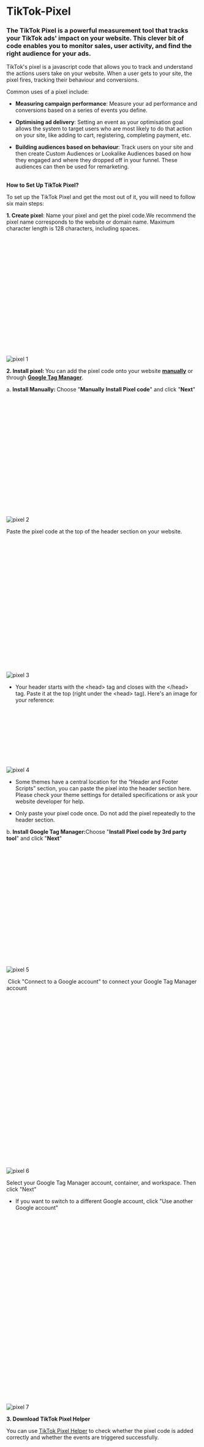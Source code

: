 # TikTok-Pixel

<div class="RichTextBase-module--container--3r_Ge Stack-module--stackContainer--1TTtn RichTextBase-module--stack--3cBmH RichTextBase-module--centered--2_QdG"><h3>The TikTok Pixel is a powerful measurement tool that tracks your TikTok ads' impact on your website. This clever bit of code enables you to monitor sales, user activity, and find the right audience for your ads.</h3><p>TikTok's pixel is a javascript code that allows you to track and understand the actions users take on your website. When a user gets to your site, the pixel fires, tracking their behaviour and conversions.&nbsp;</p><p>Common uses of a pixel include:</p><ul><li><p><b>Measuring campaign performance</b>: Measure your ad performance and conversions based on a series of events you define.</p></li><li><p><b>Optimising ad delivery</b>: Setting an event as your optimisation goal allows the system to target users who are most likely to do that action on your site, like adding to cart, registering, completing payment, etc.</p></li><li><p><b>Building audiences based on behaviour</b>: Track users on your site and then create Custom Audiences or Lookalike Audiences based on how they engaged and where they dropped off in your funnel. These audiences can then be used for remarketing.</p></li></ul><p><br><b>How to Set Up TikTok Pixel?</b></p><p>To set up the TikTok Pixel and get the most out of it, you will need to follow six main steps:</p><p><b>1. Create pixel</b>: Name your pixel and get the pixel code.We recommend the pixel name corresponds to the website or domain name. Maximum character length is 128 characters, including spaces.</p><div data-gatsby-image-wrapper="" class="gatsby-image-wrapper gatsby-image-wrapper-constrained RichTextBase-module--imageWrapper--3SXxA"><div style="max-width:1196px;display:block"><img alt="" role="presentation" aria-hidden="true" src="data:image/svg+xml;charset=utf-8,%3Csvg height='732' width='1196' xmlns='http://www.w3.org/2000/svg' version='1.1'%3E%3C/svg%3E" style="max-width:100%;display:block;position:static"></div><div aria-hidden="true" data-placeholder-image="" style="opacity: 0; transition: opacity 500ms linear 0s; background-color: rgb(248, 248, 248); position: absolute; inset: 0px; object-fit: contain;"></div><picture><source type="image/webp" sizes="(min-width: 1196px) 1196px, 100vw" srcset="//images.ctfassets.net/hmlfzp7zz7qk/1zofjtjVVLlZYe96TS7vGn/62708854a8dd2db1196d24a3b847cad1/pixel_1.png?w=299&amp;h=183&amp;q=95&amp;fm=webp 299w,//images.ctfassets.net/hmlfzp7zz7qk/1zofjtjVVLlZYe96TS7vGn/62708854a8dd2db1196d24a3b847cad1/pixel_1.png?w=598&amp;h=366&amp;q=95&amp;fm=webp 598w,//images.ctfassets.net/hmlfzp7zz7qk/1zofjtjVVLlZYe96TS7vGn/62708854a8dd2db1196d24a3b847cad1/pixel_1.png?w=1196&amp;h=732&amp;q=95&amp;fm=webp 1196w"><img data-gatsby-image-ssr="" data-main-image="" style="object-fit: contain; opacity: 1;" sizes="(min-width: 1196px) 1196px, 100vw" decoding="async" loading="lazy" alt="pixel 1" src="//images.ctfassets.net/hmlfzp7zz7qk/1zofjtjVVLlZYe96TS7vGn/62708854a8dd2db1196d24a3b847cad1/pixel_1.png?w=1196&amp;h=732&amp;q=95&amp;fm=png" srcset="//images.ctfassets.net/hmlfzp7zz7qk/1zofjtjVVLlZYe96TS7vGn/62708854a8dd2db1196d24a3b847cad1/pixel_1.png?w=299&amp;h=183&amp;q=95&amp;fm=png 299w,//images.ctfassets.net/hmlfzp7zz7qk/1zofjtjVVLlZYe96TS7vGn/62708854a8dd2db1196d24a3b847cad1/pixel_1.png?w=598&amp;h=366&amp;q=95&amp;fm=png 598w,//images.ctfassets.net/hmlfzp7zz7qk/1zofjtjVVLlZYe96TS7vGn/62708854a8dd2db1196d24a3b847cad1/pixel_1.png?w=1196&amp;h=732&amp;q=95&amp;fm=png 1196w"></picture><noscript><picture><source type="image/webp" srcSet="//images.ctfassets.net/hmlfzp7zz7qk/1zofjtjVVLlZYe96TS7vGn/62708854a8dd2db1196d24a3b847cad1/pixel_1.png?w=299&amp;h=183&amp;q=95&amp;fm=webp 299w,//images.ctfassets.net/hmlfzp7zz7qk/1zofjtjVVLlZYe96TS7vGn/62708854a8dd2db1196d24a3b847cad1/pixel_1.png?w=598&amp;h=366&amp;q=95&amp;fm=webp 598w,//images.ctfassets.net/hmlfzp7zz7qk/1zofjtjVVLlZYe96TS7vGn/62708854a8dd2db1196d24a3b847cad1/pixel_1.png?w=1196&amp;h=732&amp;q=95&amp;fm=webp 1196w" sizes="(min-width: 1196px) 1196px, 100vw"/><img data-gatsby-image-ssr="" data-main-image="" style="object-fit:contain;opacity:0" sizes="(min-width: 1196px) 1196px, 100vw" decoding="async" loading="lazy" src="//images.ctfassets.net/hmlfzp7zz7qk/1zofjtjVVLlZYe96TS7vGn/62708854a8dd2db1196d24a3b847cad1/pixel_1.png?w=1196&amp;h=732&amp;q=95&amp;fm=png" srcSet="//images.ctfassets.net/hmlfzp7zz7qk/1zofjtjVVLlZYe96TS7vGn/62708854a8dd2db1196d24a3b847cad1/pixel_1.png?w=299&amp;h=183&amp;q=95&amp;fm=png 299w,//images.ctfassets.net/hmlfzp7zz7qk/1zofjtjVVLlZYe96TS7vGn/62708854a8dd2db1196d24a3b847cad1/pixel_1.png?w=598&amp;h=366&amp;q=95&amp;fm=png 598w,//images.ctfassets.net/hmlfzp7zz7qk/1zofjtjVVLlZYe96TS7vGn/62708854a8dd2db1196d24a3b847cad1/pixel_1.png?w=1196&amp;h=732&amp;q=95&amp;fm=png 1196w" alt="pixel 1"/></picture></noscript><script type="module">const t="undefined"!=typeof HTMLImageElement&&"loading"in HTMLImageElement.prototype;if(t){const t=document.querySelectorAll("img[data-main-image]");for(let e of t){e.dataset.src&&(e.setAttribute("src",e.dataset.src),e.removeAttribute("data-src")),e.dataset.srcset&&(e.setAttribute("srcset",e.dataset.srcset),e.removeAttribute("data-srcset"));const t=e.parentNode.querySelectorAll("source[data-srcset]");for(let e of t)e.setAttribute("srcset",e.dataset.srcset),e.removeAttribute("data-srcset");e.complete&&(e.style.opacity=1)}}</script></div><p><b>2. Install pixel: </b>You can add the pixel code onto your website <u><b>manually</b></u> or through <u><b>Google Tag Manager</b></u>. </p><p>a. <b>Install Manually: </b>Choose "<b>Manually</b> <b>Install Pixel code</b>" and click "<b>Next</b>"</p><div data-gatsby-image-wrapper="" class="gatsby-image-wrapper gatsby-image-wrapper-constrained RichTextBase-module--imageWrapper--3SXxA"><div style="max-width:1204px;display:block"><img alt="" role="presentation" aria-hidden="true" src="data:image/svg+xml;charset=utf-8,%3Csvg height='736' width='1204' xmlns='http://www.w3.org/2000/svg' version='1.1'%3E%3C/svg%3E" style="max-width:100%;display:block;position:static"></div><div aria-hidden="true" data-placeholder-image="" style="opacity: 0; transition: opacity 500ms linear 0s; background-color: rgb(248, 248, 248); position: absolute; inset: 0px; object-fit: contain;"></div><picture><source type="image/webp" sizes="(min-width: 1204px) 1204px, 100vw" srcset="//images.ctfassets.net/hmlfzp7zz7qk/3G5KfZc38p0eaCuai57CjQ/2838ed9e0ed59de2ac1b5f02597f1549/pixel_2.png?w=301&amp;h=184&amp;q=95&amp;fm=webp 301w,//images.ctfassets.net/hmlfzp7zz7qk/3G5KfZc38p0eaCuai57CjQ/2838ed9e0ed59de2ac1b5f02597f1549/pixel_2.png?w=602&amp;h=368&amp;q=95&amp;fm=webp 602w,//images.ctfassets.net/hmlfzp7zz7qk/3G5KfZc38p0eaCuai57CjQ/2838ed9e0ed59de2ac1b5f02597f1549/pixel_2.png?w=1204&amp;h=736&amp;q=95&amp;fm=webp 1204w"><img data-gatsby-image-ssr="" data-main-image="" style="object-fit: contain; opacity: 1;" sizes="(min-width: 1204px) 1204px, 100vw" decoding="async" loading="lazy" alt="pixel 2" src="//images.ctfassets.net/hmlfzp7zz7qk/3G5KfZc38p0eaCuai57CjQ/2838ed9e0ed59de2ac1b5f02597f1549/pixel_2.png?w=1204&amp;h=736&amp;q=95&amp;fm=png" srcset="//images.ctfassets.net/hmlfzp7zz7qk/3G5KfZc38p0eaCuai57CjQ/2838ed9e0ed59de2ac1b5f02597f1549/pixel_2.png?w=301&amp;h=184&amp;q=95&amp;fm=png 301w,//images.ctfassets.net/hmlfzp7zz7qk/3G5KfZc38p0eaCuai57CjQ/2838ed9e0ed59de2ac1b5f02597f1549/pixel_2.png?w=602&amp;h=368&amp;q=95&amp;fm=png 602w,//images.ctfassets.net/hmlfzp7zz7qk/3G5KfZc38p0eaCuai57CjQ/2838ed9e0ed59de2ac1b5f02597f1549/pixel_2.png?w=1204&amp;h=736&amp;q=95&amp;fm=png 1204w"></picture><noscript><picture><source type="image/webp" srcSet="//images.ctfassets.net/hmlfzp7zz7qk/3G5KfZc38p0eaCuai57CjQ/2838ed9e0ed59de2ac1b5f02597f1549/pixel_2.png?w=301&amp;h=184&amp;q=95&amp;fm=webp 301w,//images.ctfassets.net/hmlfzp7zz7qk/3G5KfZc38p0eaCuai57CjQ/2838ed9e0ed59de2ac1b5f02597f1549/pixel_2.png?w=602&amp;h=368&amp;q=95&amp;fm=webp 602w,//images.ctfassets.net/hmlfzp7zz7qk/3G5KfZc38p0eaCuai57CjQ/2838ed9e0ed59de2ac1b5f02597f1549/pixel_2.png?w=1204&amp;h=736&amp;q=95&amp;fm=webp 1204w" sizes="(min-width: 1204px) 1204px, 100vw"/><img data-gatsby-image-ssr="" data-main-image="" style="object-fit:contain;opacity:0" sizes="(min-width: 1204px) 1204px, 100vw" decoding="async" loading="lazy" src="//images.ctfassets.net/hmlfzp7zz7qk/3G5KfZc38p0eaCuai57CjQ/2838ed9e0ed59de2ac1b5f02597f1549/pixel_2.png?w=1204&amp;h=736&amp;q=95&amp;fm=png" srcSet="//images.ctfassets.net/hmlfzp7zz7qk/3G5KfZc38p0eaCuai57CjQ/2838ed9e0ed59de2ac1b5f02597f1549/pixel_2.png?w=301&amp;h=184&amp;q=95&amp;fm=png 301w,//images.ctfassets.net/hmlfzp7zz7qk/3G5KfZc38p0eaCuai57CjQ/2838ed9e0ed59de2ac1b5f02597f1549/pixel_2.png?w=602&amp;h=368&amp;q=95&amp;fm=png 602w,//images.ctfassets.net/hmlfzp7zz7qk/3G5KfZc38p0eaCuai57CjQ/2838ed9e0ed59de2ac1b5f02597f1549/pixel_2.png?w=1204&amp;h=736&amp;q=95&amp;fm=png 1204w" alt="pixel 2"/></picture></noscript><script type="module">const t="undefined"!=typeof HTMLImageElement&&"loading"in HTMLImageElement.prototype;if(t){const t=document.querySelectorAll("img[data-main-image]");for(let e of t){e.dataset.src&&(e.setAttribute("src",e.dataset.src),e.removeAttribute("data-src")),e.dataset.srcset&&(e.setAttribute("srcset",e.dataset.srcset),e.removeAttribute("data-srcset"));const t=e.parentNode.querySelectorAll("source[data-srcset]");for(let e of t)e.setAttribute("srcset",e.dataset.srcset),e.removeAttribute("data-srcset");e.complete&&(e.style.opacity=1)}}</script></div><p>Paste the pixel code at the top of the header section on your website. </p><div data-gatsby-image-wrapper="" class="gatsby-image-wrapper gatsby-image-wrapper-constrained RichTextBase-module--imageWrapper--3SXxA"><div style="max-width:1204px;display:block"><img alt="" role="presentation" aria-hidden="true" src="data:image/svg+xml;charset=utf-8,%3Csvg height='820' width='1204' xmlns='http://www.w3.org/2000/svg' version='1.1'%3E%3C/svg%3E" style="max-width:100%;display:block;position:static"></div><div aria-hidden="true" data-placeholder-image="" style="opacity: 0; transition: opacity 500ms linear 0s; background-color: rgb(248, 248, 248); position: absolute; inset: 0px; object-fit: contain;"></div><picture><source type="image/webp" sizes="(min-width: 1204px) 1204px, 100vw" srcset="//images.ctfassets.net/hmlfzp7zz7qk/2blcF43aIM2ZnDA1aGTIAz/53080911d08de4323c6b1a84b86cef70/pixel_3.png?w=301&amp;h=205&amp;q=95&amp;fm=webp 301w,//images.ctfassets.net/hmlfzp7zz7qk/2blcF43aIM2ZnDA1aGTIAz/53080911d08de4323c6b1a84b86cef70/pixel_3.png?w=602&amp;h=410&amp;q=95&amp;fm=webp 602w,//images.ctfassets.net/hmlfzp7zz7qk/2blcF43aIM2ZnDA1aGTIAz/53080911d08de4323c6b1a84b86cef70/pixel_3.png?w=1204&amp;h=820&amp;q=95&amp;fm=webp 1204w"><img data-gatsby-image-ssr="" data-main-image="" style="object-fit: contain; opacity: 1;" sizes="(min-width: 1204px) 1204px, 100vw" decoding="async" loading="lazy" alt="pixel 3" src="//images.ctfassets.net/hmlfzp7zz7qk/2blcF43aIM2ZnDA1aGTIAz/53080911d08de4323c6b1a84b86cef70/pixel_3.png?w=1204&amp;h=820&amp;q=95&amp;fm=png" srcset="//images.ctfassets.net/hmlfzp7zz7qk/2blcF43aIM2ZnDA1aGTIAz/53080911d08de4323c6b1a84b86cef70/pixel_3.png?w=301&amp;h=205&amp;q=95&amp;fm=png 301w,//images.ctfassets.net/hmlfzp7zz7qk/2blcF43aIM2ZnDA1aGTIAz/53080911d08de4323c6b1a84b86cef70/pixel_3.png?w=602&amp;h=410&amp;q=95&amp;fm=png 602w,//images.ctfassets.net/hmlfzp7zz7qk/2blcF43aIM2ZnDA1aGTIAz/53080911d08de4323c6b1a84b86cef70/pixel_3.png?w=1204&amp;h=820&amp;q=95&amp;fm=png 1204w"></picture><noscript><picture><source type="image/webp" srcSet="//images.ctfassets.net/hmlfzp7zz7qk/2blcF43aIM2ZnDA1aGTIAz/53080911d08de4323c6b1a84b86cef70/pixel_3.png?w=301&amp;h=205&amp;q=95&amp;fm=webp 301w,//images.ctfassets.net/hmlfzp7zz7qk/2blcF43aIM2ZnDA1aGTIAz/53080911d08de4323c6b1a84b86cef70/pixel_3.png?w=602&amp;h=410&amp;q=95&amp;fm=webp 602w,//images.ctfassets.net/hmlfzp7zz7qk/2blcF43aIM2ZnDA1aGTIAz/53080911d08de4323c6b1a84b86cef70/pixel_3.png?w=1204&amp;h=820&amp;q=95&amp;fm=webp 1204w" sizes="(min-width: 1204px) 1204px, 100vw"/><img data-gatsby-image-ssr="" data-main-image="" style="object-fit:contain;opacity:0" sizes="(min-width: 1204px) 1204px, 100vw" decoding="async" loading="lazy" src="//images.ctfassets.net/hmlfzp7zz7qk/2blcF43aIM2ZnDA1aGTIAz/53080911d08de4323c6b1a84b86cef70/pixel_3.png?w=1204&amp;h=820&amp;q=95&amp;fm=png" srcSet="//images.ctfassets.net/hmlfzp7zz7qk/2blcF43aIM2ZnDA1aGTIAz/53080911d08de4323c6b1a84b86cef70/pixel_3.png?w=301&amp;h=205&amp;q=95&amp;fm=png 301w,//images.ctfassets.net/hmlfzp7zz7qk/2blcF43aIM2ZnDA1aGTIAz/53080911d08de4323c6b1a84b86cef70/pixel_3.png?w=602&amp;h=410&amp;q=95&amp;fm=png 602w,//images.ctfassets.net/hmlfzp7zz7qk/2blcF43aIM2ZnDA1aGTIAz/53080911d08de4323c6b1a84b86cef70/pixel_3.png?w=1204&amp;h=820&amp;q=95&amp;fm=png 1204w" alt="pixel 3"/></picture></noscript><script type="module">const t="undefined"!=typeof HTMLImageElement&&"loading"in HTMLImageElement.prototype;if(t){const t=document.querySelectorAll("img[data-main-image]");for(let e of t){e.dataset.src&&(e.setAttribute("src",e.dataset.src),e.removeAttribute("data-src")),e.dataset.srcset&&(e.setAttribute("srcset",e.dataset.srcset),e.removeAttribute("data-srcset"));const t=e.parentNode.querySelectorAll("source[data-srcset]");for(let e of t)e.setAttribute("srcset",e.dataset.srcset),e.removeAttribute("data-srcset");e.complete&&(e.style.opacity=1)}}</script></div><ul><li><p>Your header starts with the &lt;head&gt; tag and closes with the &lt;/head&gt; tag. Paste it at the top (right under the &lt;head&gt; tag). Here's an image for your reference:</p></li></ul><div data-gatsby-image-wrapper="" class="gatsby-image-wrapper gatsby-image-wrapper-constrained RichTextBase-module--imageWrapper--3SXxA"><div style="max-width:776px;display:block"><img alt="" role="presentation" aria-hidden="true" src="data:image/svg+xml;charset=utf-8,%3Csvg height='232' width='776' xmlns='http://www.w3.org/2000/svg' version='1.1'%3E%3C/svg%3E" style="max-width:100%;display:block;position:static"></div><div aria-hidden="true" data-placeholder-image="" style="opacity: 0; transition: opacity 500ms linear 0s; background-color: rgb(248, 248, 248); position: absolute; inset: 0px; object-fit: contain;"></div><picture><source type="image/webp" sizes="(min-width: 776px) 776px, 100vw" srcset="//images.ctfassets.net/hmlfzp7zz7qk/5JQM4lRhXSoHJe0CvDaZOF/38f5b2d3214ca298956825e380133c1d/pixel_4.png?w=194&amp;h=58&amp;q=95&amp;fm=webp 194w,//images.ctfassets.net/hmlfzp7zz7qk/5JQM4lRhXSoHJe0CvDaZOF/38f5b2d3214ca298956825e380133c1d/pixel_4.png?w=388&amp;h=116&amp;q=95&amp;fm=webp 388w,//images.ctfassets.net/hmlfzp7zz7qk/5JQM4lRhXSoHJe0CvDaZOF/38f5b2d3214ca298956825e380133c1d/pixel_4.png?w=776&amp;h=232&amp;q=95&amp;fm=webp 776w"><img data-gatsby-image-ssr="" data-main-image="" style="object-fit: contain; opacity: 1;" sizes="(min-width: 776px) 776px, 100vw" decoding="async" loading="lazy" alt="pixel 4" src="//images.ctfassets.net/hmlfzp7zz7qk/5JQM4lRhXSoHJe0CvDaZOF/38f5b2d3214ca298956825e380133c1d/pixel_4.png?w=776&amp;h=232&amp;q=95&amp;fm=png" srcset="//images.ctfassets.net/hmlfzp7zz7qk/5JQM4lRhXSoHJe0CvDaZOF/38f5b2d3214ca298956825e380133c1d/pixel_4.png?w=194&amp;h=58&amp;q=95&amp;fm=png 194w,//images.ctfassets.net/hmlfzp7zz7qk/5JQM4lRhXSoHJe0CvDaZOF/38f5b2d3214ca298956825e380133c1d/pixel_4.png?w=388&amp;h=116&amp;q=95&amp;fm=png 388w,//images.ctfassets.net/hmlfzp7zz7qk/5JQM4lRhXSoHJe0CvDaZOF/38f5b2d3214ca298956825e380133c1d/pixel_4.png?w=776&amp;h=232&amp;q=95&amp;fm=png 776w"></picture><noscript><picture><source type="image/webp" srcSet="//images.ctfassets.net/hmlfzp7zz7qk/5JQM4lRhXSoHJe0CvDaZOF/38f5b2d3214ca298956825e380133c1d/pixel_4.png?w=194&amp;h=58&amp;q=95&amp;fm=webp 194w,//images.ctfassets.net/hmlfzp7zz7qk/5JQM4lRhXSoHJe0CvDaZOF/38f5b2d3214ca298956825e380133c1d/pixel_4.png?w=388&amp;h=116&amp;q=95&amp;fm=webp 388w,//images.ctfassets.net/hmlfzp7zz7qk/5JQM4lRhXSoHJe0CvDaZOF/38f5b2d3214ca298956825e380133c1d/pixel_4.png?w=776&amp;h=232&amp;q=95&amp;fm=webp 776w" sizes="(min-width: 776px) 776px, 100vw"/><img data-gatsby-image-ssr="" data-main-image="" style="object-fit:contain;opacity:0" sizes="(min-width: 776px) 776px, 100vw" decoding="async" loading="lazy" src="//images.ctfassets.net/hmlfzp7zz7qk/5JQM4lRhXSoHJe0CvDaZOF/38f5b2d3214ca298956825e380133c1d/pixel_4.png?w=776&amp;h=232&amp;q=95&amp;fm=png" srcSet="//images.ctfassets.net/hmlfzp7zz7qk/5JQM4lRhXSoHJe0CvDaZOF/38f5b2d3214ca298956825e380133c1d/pixel_4.png?w=194&amp;h=58&amp;q=95&amp;fm=png 194w,//images.ctfassets.net/hmlfzp7zz7qk/5JQM4lRhXSoHJe0CvDaZOF/38f5b2d3214ca298956825e380133c1d/pixel_4.png?w=388&amp;h=116&amp;q=95&amp;fm=png 388w,//images.ctfassets.net/hmlfzp7zz7qk/5JQM4lRhXSoHJe0CvDaZOF/38f5b2d3214ca298956825e380133c1d/pixel_4.png?w=776&amp;h=232&amp;q=95&amp;fm=png 776w" alt="pixel 4"/></picture></noscript><script type="module">const t="undefined"!=typeof HTMLImageElement&&"loading"in HTMLImageElement.prototype;if(t){const t=document.querySelectorAll("img[data-main-image]");for(let e of t){e.dataset.src&&(e.setAttribute("src",e.dataset.src),e.removeAttribute("data-src")),e.dataset.srcset&&(e.setAttribute("srcset",e.dataset.srcset),e.removeAttribute("data-srcset"));const t=e.parentNode.querySelectorAll("source[data-srcset]");for(let e of t)e.setAttribute("srcset",e.dataset.srcset),e.removeAttribute("data-srcset");e.complete&&(e.style.opacity=1)}}</script></div><p></p><ul><li><p>Some themes have a central location for the “Header and Footer Scripts” section, you can paste the pixel into the header section here. Please check your theme settings for detailed specifications or ask your website developer for help.</p></li><li><p>Only paste your pixel code once. Do not add the pixel repeatedly to the header section.</p></li></ul><p>b.<b> Install Google Tag Manager:</b>Choose "<b>Install Pixel code by 3rd party tool</b>" and click "<b>Next</b>"</p><div data-gatsby-image-wrapper="" class="gatsby-image-wrapper gatsby-image-wrapper-constrained RichTextBase-module--imageWrapper--3SXxA"><div style="max-width:1204px;display:block"><img alt="" role="presentation" aria-hidden="true" src="data:image/svg+xml;charset=utf-8,%3Csvg height='744' width='1204' xmlns='http://www.w3.org/2000/svg' version='1.1'%3E%3C/svg%3E" style="max-width:100%;display:block;position:static"></div><div aria-hidden="true" data-placeholder-image="" style="opacity: 0; transition: opacity 500ms linear 0s; background-color: rgb(248, 248, 248); position: absolute; inset: 0px; object-fit: contain;"></div><picture><source type="image/webp" sizes="(min-width: 1204px) 1204px, 100vw" srcset="//images.ctfassets.net/hmlfzp7zz7qk/6Rkqo2NZQfbUO0Y6EnZcqc/25a295f7e17b13d59c61c272e9874754/pixel_5.png?w=301&amp;h=186&amp;q=95&amp;fm=webp 301w,//images.ctfassets.net/hmlfzp7zz7qk/6Rkqo2NZQfbUO0Y6EnZcqc/25a295f7e17b13d59c61c272e9874754/pixel_5.png?w=602&amp;h=372&amp;q=95&amp;fm=webp 602w,//images.ctfassets.net/hmlfzp7zz7qk/6Rkqo2NZQfbUO0Y6EnZcqc/25a295f7e17b13d59c61c272e9874754/pixel_5.png?w=1204&amp;h=744&amp;q=95&amp;fm=webp 1204w"><img data-gatsby-image-ssr="" data-main-image="" style="object-fit: contain; opacity: 1;" sizes="(min-width: 1204px) 1204px, 100vw" decoding="async" loading="lazy" alt="pixel 5" src="//images.ctfassets.net/hmlfzp7zz7qk/6Rkqo2NZQfbUO0Y6EnZcqc/25a295f7e17b13d59c61c272e9874754/pixel_5.png?w=1204&amp;h=744&amp;q=95&amp;fm=png" srcset="//images.ctfassets.net/hmlfzp7zz7qk/6Rkqo2NZQfbUO0Y6EnZcqc/25a295f7e17b13d59c61c272e9874754/pixel_5.png?w=301&amp;h=186&amp;q=95&amp;fm=png 301w,//images.ctfassets.net/hmlfzp7zz7qk/6Rkqo2NZQfbUO0Y6EnZcqc/25a295f7e17b13d59c61c272e9874754/pixel_5.png?w=602&amp;h=372&amp;q=95&amp;fm=png 602w,//images.ctfassets.net/hmlfzp7zz7qk/6Rkqo2NZQfbUO0Y6EnZcqc/25a295f7e17b13d59c61c272e9874754/pixel_5.png?w=1204&amp;h=744&amp;q=95&amp;fm=png 1204w"></picture><noscript><picture><source type="image/webp" srcSet="//images.ctfassets.net/hmlfzp7zz7qk/6Rkqo2NZQfbUO0Y6EnZcqc/25a295f7e17b13d59c61c272e9874754/pixel_5.png?w=301&amp;h=186&amp;q=95&amp;fm=webp 301w,//images.ctfassets.net/hmlfzp7zz7qk/6Rkqo2NZQfbUO0Y6EnZcqc/25a295f7e17b13d59c61c272e9874754/pixel_5.png?w=602&amp;h=372&amp;q=95&amp;fm=webp 602w,//images.ctfassets.net/hmlfzp7zz7qk/6Rkqo2NZQfbUO0Y6EnZcqc/25a295f7e17b13d59c61c272e9874754/pixel_5.png?w=1204&amp;h=744&amp;q=95&amp;fm=webp 1204w" sizes="(min-width: 1204px) 1204px, 100vw"/><img data-gatsby-image-ssr="" data-main-image="" style="object-fit:contain;opacity:0" sizes="(min-width: 1204px) 1204px, 100vw" decoding="async" loading="lazy" src="//images.ctfassets.net/hmlfzp7zz7qk/6Rkqo2NZQfbUO0Y6EnZcqc/25a295f7e17b13d59c61c272e9874754/pixel_5.png?w=1204&amp;h=744&amp;q=95&amp;fm=png" srcSet="//images.ctfassets.net/hmlfzp7zz7qk/6Rkqo2NZQfbUO0Y6EnZcqc/25a295f7e17b13d59c61c272e9874754/pixel_5.png?w=301&amp;h=186&amp;q=95&amp;fm=png 301w,//images.ctfassets.net/hmlfzp7zz7qk/6Rkqo2NZQfbUO0Y6EnZcqc/25a295f7e17b13d59c61c272e9874754/pixel_5.png?w=602&amp;h=372&amp;q=95&amp;fm=png 602w,//images.ctfassets.net/hmlfzp7zz7qk/6Rkqo2NZQfbUO0Y6EnZcqc/25a295f7e17b13d59c61c272e9874754/pixel_5.png?w=1204&amp;h=744&amp;q=95&amp;fm=png 1204w" alt="pixel 5"/></picture></noscript><script type="module">const t="undefined"!=typeof HTMLImageElement&&"loading"in HTMLImageElement.prototype;if(t){const t=document.querySelectorAll("img[data-main-image]");for(let e of t){e.dataset.src&&(e.setAttribute("src",e.dataset.src),e.removeAttribute("data-src")),e.dataset.srcset&&(e.setAttribute("srcset",e.dataset.srcset),e.removeAttribute("data-srcset"));const t=e.parentNode.querySelectorAll("source[data-srcset]");for(let e of t)e.setAttribute("srcset",e.dataset.srcset),e.removeAttribute("data-srcset");e.complete&&(e.style.opacity=1)}}</script></div><p>&nbsp;Click "Connect to a Google account" to connect your Google Tag Manager account</p><div data-gatsby-image-wrapper="" class="gatsby-image-wrapper gatsby-image-wrapper-constrained RichTextBase-module--imageWrapper--3SXxA"><div style="max-width:844px;display:block"><img alt="" role="presentation" aria-hidden="true" src="data:image/svg+xml;charset=utf-8,%3Csvg height='743.9999999999999' width='844' xmlns='http://www.w3.org/2000/svg' version='1.1'%3E%3C/svg%3E" style="max-width:100%;display:block;position:static"></div><div aria-hidden="true" data-placeholder-image="" style="opacity: 0; transition: opacity 500ms linear 0s; background-color: rgb(248, 248, 248); position: absolute; inset: 0px; object-fit: contain;"></div><picture><source type="image/webp" sizes="(min-width: 844px) 844px, 100vw" srcset="//images.ctfassets.net/hmlfzp7zz7qk/3qItPezJOlrzKvHE0m3AZA/52139e45445e230184885347193455cd/pixel_6.png?w=211&amp;h=186&amp;q=95&amp;fm=webp 211w,//images.ctfassets.net/hmlfzp7zz7qk/3qItPezJOlrzKvHE0m3AZA/52139e45445e230184885347193455cd/pixel_6.png?w=422&amp;h=372&amp;q=95&amp;fm=webp 422w,//images.ctfassets.net/hmlfzp7zz7qk/3qItPezJOlrzKvHE0m3AZA/52139e45445e230184885347193455cd/pixel_6.png?w=844&amp;h=744&amp;q=95&amp;fm=webp 844w"><img data-gatsby-image-ssr="" data-main-image="" style="object-fit: contain; opacity: 1;" sizes="(min-width: 844px) 844px, 100vw" decoding="async" loading="lazy" alt="pixel 6" src="//images.ctfassets.net/hmlfzp7zz7qk/3qItPezJOlrzKvHE0m3AZA/52139e45445e230184885347193455cd/pixel_6.png?w=844&amp;h=744&amp;q=95&amp;fm=png" srcset="//images.ctfassets.net/hmlfzp7zz7qk/3qItPezJOlrzKvHE0m3AZA/52139e45445e230184885347193455cd/pixel_6.png?w=211&amp;h=186&amp;q=95&amp;fm=png 211w,//images.ctfassets.net/hmlfzp7zz7qk/3qItPezJOlrzKvHE0m3AZA/52139e45445e230184885347193455cd/pixel_6.png?w=422&amp;h=372&amp;q=95&amp;fm=png 422w,//images.ctfassets.net/hmlfzp7zz7qk/3qItPezJOlrzKvHE0m3AZA/52139e45445e230184885347193455cd/pixel_6.png?w=844&amp;h=744&amp;q=95&amp;fm=png 844w"></picture><noscript><picture><source type="image/webp" srcSet="//images.ctfassets.net/hmlfzp7zz7qk/3qItPezJOlrzKvHE0m3AZA/52139e45445e230184885347193455cd/pixel_6.png?w=211&amp;h=186&amp;q=95&amp;fm=webp 211w,//images.ctfassets.net/hmlfzp7zz7qk/3qItPezJOlrzKvHE0m3AZA/52139e45445e230184885347193455cd/pixel_6.png?w=422&amp;h=372&amp;q=95&amp;fm=webp 422w,//images.ctfassets.net/hmlfzp7zz7qk/3qItPezJOlrzKvHE0m3AZA/52139e45445e230184885347193455cd/pixel_6.png?w=844&amp;h=744&amp;q=95&amp;fm=webp 844w" sizes="(min-width: 844px) 844px, 100vw"/><img data-gatsby-image-ssr="" data-main-image="" style="object-fit:contain;opacity:0" sizes="(min-width: 844px) 844px, 100vw" decoding="async" loading="lazy" src="//images.ctfassets.net/hmlfzp7zz7qk/3qItPezJOlrzKvHE0m3AZA/52139e45445e230184885347193455cd/pixel_6.png?w=844&amp;h=744&amp;q=95&amp;fm=png" srcSet="//images.ctfassets.net/hmlfzp7zz7qk/3qItPezJOlrzKvHE0m3AZA/52139e45445e230184885347193455cd/pixel_6.png?w=211&amp;h=186&amp;q=95&amp;fm=png 211w,//images.ctfassets.net/hmlfzp7zz7qk/3qItPezJOlrzKvHE0m3AZA/52139e45445e230184885347193455cd/pixel_6.png?w=422&amp;h=372&amp;q=95&amp;fm=png 422w,//images.ctfassets.net/hmlfzp7zz7qk/3qItPezJOlrzKvHE0m3AZA/52139e45445e230184885347193455cd/pixel_6.png?w=844&amp;h=744&amp;q=95&amp;fm=png 844w" alt="pixel 6"/></picture></noscript><script type="module">const t="undefined"!=typeof HTMLImageElement&&"loading"in HTMLImageElement.prototype;if(t){const t=document.querySelectorAll("img[data-main-image]");for(let e of t){e.dataset.src&&(e.setAttribute("src",e.dataset.src),e.removeAttribute("data-src")),e.dataset.srcset&&(e.setAttribute("srcset",e.dataset.srcset),e.removeAttribute("data-srcset"));const t=e.parentNode.querySelectorAll("source[data-srcset]");for(let e of t)e.setAttribute("srcset",e.dataset.srcset),e.removeAttribute("data-srcset");e.complete&&(e.style.opacity=1)}}</script></div><p>Select your Google Tag Manager account, container, and workspace. Then click "Next"</p><ul><li><p>If you want to switch to a different Google account, click "Use another Google account"</p></li></ul><div data-gatsby-image-wrapper="" class="gatsby-image-wrapper gatsby-image-wrapper-constrained RichTextBase-module--imageWrapper--3SXxA"><div style="max-width:1000px;display:block"><img alt="" role="presentation" aria-hidden="true" src="data:image/svg+xml;charset=utf-8,%3Csvg height='968.0000000000001' width='1000' xmlns='http://www.w3.org/2000/svg' version='1.1'%3E%3C/svg%3E" style="max-width:100%;display:block;position:static"></div><div aria-hidden="true" data-placeholder-image="" style="opacity: 0; transition: opacity 500ms linear 0s; background-color: rgb(248, 248, 248); position: absolute; inset: 0px; object-fit: contain;"></div><picture><source type="image/webp" sizes="(min-width: 1000px) 1000px, 100vw" srcset="//images.ctfassets.net/hmlfzp7zz7qk/ah3uBPADZwezTQOlSiTir/37da60f7989ae053a684966dd0bd7810/pixel_7.png?w=250&amp;h=242&amp;q=95&amp;fm=webp 250w,//images.ctfassets.net/hmlfzp7zz7qk/ah3uBPADZwezTQOlSiTir/37da60f7989ae053a684966dd0bd7810/pixel_7.png?w=500&amp;h=484&amp;q=95&amp;fm=webp 500w,//images.ctfassets.net/hmlfzp7zz7qk/ah3uBPADZwezTQOlSiTir/37da60f7989ae053a684966dd0bd7810/pixel_7.png?w=1000&amp;h=968&amp;q=95&amp;fm=webp 1000w"><img data-gatsby-image-ssr="" data-main-image="" style="object-fit: contain; opacity: 1;" sizes="(min-width: 1000px) 1000px, 100vw" decoding="async" loading="lazy" alt="pixel 7" src="//images.ctfassets.net/hmlfzp7zz7qk/ah3uBPADZwezTQOlSiTir/37da60f7989ae053a684966dd0bd7810/pixel_7.png?w=1000&amp;h=968&amp;q=95&amp;fm=png" srcset="//images.ctfassets.net/hmlfzp7zz7qk/ah3uBPADZwezTQOlSiTir/37da60f7989ae053a684966dd0bd7810/pixel_7.png?w=250&amp;h=242&amp;q=95&amp;fm=png 250w,//images.ctfassets.net/hmlfzp7zz7qk/ah3uBPADZwezTQOlSiTir/37da60f7989ae053a684966dd0bd7810/pixel_7.png?w=500&amp;h=484&amp;q=95&amp;fm=png 500w,//images.ctfassets.net/hmlfzp7zz7qk/ah3uBPADZwezTQOlSiTir/37da60f7989ae053a684966dd0bd7810/pixel_7.png?w=1000&amp;h=968&amp;q=95&amp;fm=png 1000w"></picture><noscript><picture><source type="image/webp" srcSet="//images.ctfassets.net/hmlfzp7zz7qk/ah3uBPADZwezTQOlSiTir/37da60f7989ae053a684966dd0bd7810/pixel_7.png?w=250&amp;h=242&amp;q=95&amp;fm=webp 250w,//images.ctfassets.net/hmlfzp7zz7qk/ah3uBPADZwezTQOlSiTir/37da60f7989ae053a684966dd0bd7810/pixel_7.png?w=500&amp;h=484&amp;q=95&amp;fm=webp 500w,//images.ctfassets.net/hmlfzp7zz7qk/ah3uBPADZwezTQOlSiTir/37da60f7989ae053a684966dd0bd7810/pixel_7.png?w=1000&amp;h=968&amp;q=95&amp;fm=webp 1000w" sizes="(min-width: 1000px) 1000px, 100vw"/><img data-gatsby-image-ssr="" data-main-image="" style="object-fit:contain;opacity:0" sizes="(min-width: 1000px) 1000px, 100vw" decoding="async" loading="lazy" src="//images.ctfassets.net/hmlfzp7zz7qk/ah3uBPADZwezTQOlSiTir/37da60f7989ae053a684966dd0bd7810/pixel_7.png?w=1000&amp;h=968&amp;q=95&amp;fm=png" srcSet="//images.ctfassets.net/hmlfzp7zz7qk/ah3uBPADZwezTQOlSiTir/37da60f7989ae053a684966dd0bd7810/pixel_7.png?w=250&amp;h=242&amp;q=95&amp;fm=png 250w,//images.ctfassets.net/hmlfzp7zz7qk/ah3uBPADZwezTQOlSiTir/37da60f7989ae053a684966dd0bd7810/pixel_7.png?w=500&amp;h=484&amp;q=95&amp;fm=png 500w,//images.ctfassets.net/hmlfzp7zz7qk/ah3uBPADZwezTQOlSiTir/37da60f7989ae053a684966dd0bd7810/pixel_7.png?w=1000&amp;h=968&amp;q=95&amp;fm=png 1000w" alt="pixel 7"/></picture></noscript><script type="module">const t="undefined"!=typeof HTMLImageElement&&"loading"in HTMLImageElement.prototype;if(t){const t=document.querySelectorAll("img[data-main-image]");for(let e of t){e.dataset.src&&(e.setAttribute("src",e.dataset.src),e.removeAttribute("data-src")),e.dataset.srcset&&(e.setAttribute("srcset",e.dataset.srcset),e.removeAttribute("data-srcset"));const t=e.parentNode.querySelectorAll("source[data-srcset]");for(let e of t)e.setAttribute("srcset",e.dataset.srcset),e.removeAttribute("data-srcset");e.complete&&(e.style.opacity=1)}}</script></div><p><b>3. Download TikTok Pixel Helper </b></p><p>You can use <a href="https://chrome.google.com/webstore/detail/tiktok-pixel-helper/aelgobmabdmlfmiblddjfnjodalhidnn" target="_blank" rel="noopener noreferrer" class="">TikTok Pixel Helper</a> to check whether the pixel code is added correctly and whether the events are triggered successfully.</p><div data-gatsby-image-wrapper="" class="gatsby-image-wrapper gatsby-image-wrapper-constrained RichTextBase-module--imageWrapper--3SXxA"><div style="max-width:1156px;display:block"><img alt="" role="presentation" aria-hidden="true" src="data:image/svg+xml;charset=utf-8,%3Csvg height='980' width='1156' xmlns='http://www.w3.org/2000/svg' version='1.1'%3E%3C/svg%3E" style="max-width:100%;display:block;position:static"></div><div aria-hidden="true" data-placeholder-image="" style="opacity: 0; transition: opacity 500ms linear 0s; background-color: rgb(248, 248, 248); position: absolute; inset: 0px; object-fit: contain;"></div><picture><source type="image/webp" sizes="(min-width: 1156px) 1156px, 100vw" srcset="//images.ctfassets.net/hmlfzp7zz7qk/KuvEpn3LEhwbFlMyoN1Ou/9e5a98a6f245b8556c7f17b0e45bcf75/pixel_8.png?w=289&amp;h=245&amp;q=95&amp;fm=webp 289w,//images.ctfassets.net/hmlfzp7zz7qk/KuvEpn3LEhwbFlMyoN1Ou/9e5a98a6f245b8556c7f17b0e45bcf75/pixel_8.png?w=578&amp;h=490&amp;q=95&amp;fm=webp 578w,//images.ctfassets.net/hmlfzp7zz7qk/KuvEpn3LEhwbFlMyoN1Ou/9e5a98a6f245b8556c7f17b0e45bcf75/pixel_8.png?w=1156&amp;h=980&amp;q=95&amp;fm=webp 1156w"><img data-gatsby-image-ssr="" data-main-image="" style="object-fit: contain; opacity: 1;" sizes="(min-width: 1156px) 1156px, 100vw" decoding="async" loading="lazy" alt="pixel 8" src="//images.ctfassets.net/hmlfzp7zz7qk/KuvEpn3LEhwbFlMyoN1Ou/9e5a98a6f245b8556c7f17b0e45bcf75/pixel_8.png?w=1156&amp;h=980&amp;q=95&amp;fm=png" srcset="//images.ctfassets.net/hmlfzp7zz7qk/KuvEpn3LEhwbFlMyoN1Ou/9e5a98a6f245b8556c7f17b0e45bcf75/pixel_8.png?w=289&amp;h=245&amp;q=95&amp;fm=png 289w,//images.ctfassets.net/hmlfzp7zz7qk/KuvEpn3LEhwbFlMyoN1Ou/9e5a98a6f245b8556c7f17b0e45bcf75/pixel_8.png?w=578&amp;h=490&amp;q=95&amp;fm=png 578w,//images.ctfassets.net/hmlfzp7zz7qk/KuvEpn3LEhwbFlMyoN1Ou/9e5a98a6f245b8556c7f17b0e45bcf75/pixel_8.png?w=1156&amp;h=980&amp;q=95&amp;fm=png 1156w"></picture><noscript><picture><source type="image/webp" srcSet="//images.ctfassets.net/hmlfzp7zz7qk/KuvEpn3LEhwbFlMyoN1Ou/9e5a98a6f245b8556c7f17b0e45bcf75/pixel_8.png?w=289&amp;h=245&amp;q=95&amp;fm=webp 289w,//images.ctfassets.net/hmlfzp7zz7qk/KuvEpn3LEhwbFlMyoN1Ou/9e5a98a6f245b8556c7f17b0e45bcf75/pixel_8.png?w=578&amp;h=490&amp;q=95&amp;fm=webp 578w,//images.ctfassets.net/hmlfzp7zz7qk/KuvEpn3LEhwbFlMyoN1Ou/9e5a98a6f245b8556c7f17b0e45bcf75/pixel_8.png?w=1156&amp;h=980&amp;q=95&amp;fm=webp 1156w" sizes="(min-width: 1156px) 1156px, 100vw"/><img data-gatsby-image-ssr="" data-main-image="" style="object-fit:contain;opacity:0" sizes="(min-width: 1156px) 1156px, 100vw" decoding="async" loading="lazy" src="//images.ctfassets.net/hmlfzp7zz7qk/KuvEpn3LEhwbFlMyoN1Ou/9e5a98a6f245b8556c7f17b0e45bcf75/pixel_8.png?w=1156&amp;h=980&amp;q=95&amp;fm=png" srcSet="//images.ctfassets.net/hmlfzp7zz7qk/KuvEpn3LEhwbFlMyoN1Ou/9e5a98a6f245b8556c7f17b0e45bcf75/pixel_8.png?w=289&amp;h=245&amp;q=95&amp;fm=png 289w,//images.ctfassets.net/hmlfzp7zz7qk/KuvEpn3LEhwbFlMyoN1Ou/9e5a98a6f245b8556c7f17b0e45bcf75/pixel_8.png?w=578&amp;h=490&amp;q=95&amp;fm=png 578w,//images.ctfassets.net/hmlfzp7zz7qk/KuvEpn3LEhwbFlMyoN1Ou/9e5a98a6f245b8556c7f17b0e45bcf75/pixel_8.png?w=1156&amp;h=980&amp;q=95&amp;fm=png 1156w" alt="pixel 8"/></picture></noscript><script type="module">const t="undefined"!=typeof HTMLImageElement&&"loading"in HTMLImageElement.prototype;if(t){const t=document.querySelectorAll("img[data-main-image]");for(let e of t){e.dataset.src&&(e.setAttribute("src",e.dataset.src),e.removeAttribute("data-src")),e.dataset.srcset&&(e.setAttribute("srcset",e.dataset.srcset),e.removeAttribute("data-srcset"));const t=e.parentNode.querySelectorAll("source[data-srcset]");for(let e of t)e.setAttribute("srcset",e.dataset.srcset),e.removeAttribute("data-srcset");e.complete&&(e.style.opacity=1)}}</script></div><p><b>4. Select an Event Tracking Template </b></p><p>Choose an industry category that matches your business scenario (<i>E-commerce, Form Submission, Consultation, Apk Download or Custom event</i>) to create a series of events accordingly.&nbsp;</p><div data-gatsby-image-wrapper="" class="gatsby-image-wrapper gatsby-image-wrapper-constrained RichTextBase-module--imageWrapper--3SXxA"><div style="max-width:1204px;display:block"><img alt="" role="presentation" aria-hidden="true" src="data:image/svg+xml;charset=utf-8,%3Csvg height='864' width='1204' xmlns='http://www.w3.org/2000/svg' version='1.1'%3E%3C/svg%3E" style="max-width:100%;display:block;position:static"></div><div aria-hidden="true" data-placeholder-image="" style="opacity: 0; transition: opacity 500ms linear 0s; background-color: rgb(248, 248, 248); position: absolute; inset: 0px; object-fit: contain;"></div><picture><source type="image/webp" sizes="(min-width: 1204px) 1204px, 100vw" srcset="//images.ctfassets.net/hmlfzp7zz7qk/3E6Sv3LYYFeDbLhUspQslb/2ef72100eae48cc770b20e5b4aa75df6/pixel_9.png?w=301&amp;h=216&amp;q=95&amp;fm=webp 301w,//images.ctfassets.net/hmlfzp7zz7qk/3E6Sv3LYYFeDbLhUspQslb/2ef72100eae48cc770b20e5b4aa75df6/pixel_9.png?w=602&amp;h=432&amp;q=95&amp;fm=webp 602w,//images.ctfassets.net/hmlfzp7zz7qk/3E6Sv3LYYFeDbLhUspQslb/2ef72100eae48cc770b20e5b4aa75df6/pixel_9.png?w=1204&amp;h=864&amp;q=95&amp;fm=webp 1204w"><img data-gatsby-image-ssr="" data-main-image="" style="object-fit: contain; opacity: 1;" sizes="(min-width: 1204px) 1204px, 100vw" decoding="async" loading="lazy" alt="pixel 9" src="//images.ctfassets.net/hmlfzp7zz7qk/3E6Sv3LYYFeDbLhUspQslb/2ef72100eae48cc770b20e5b4aa75df6/pixel_9.png?w=1204&amp;h=864&amp;q=95&amp;fm=png" srcset="//images.ctfassets.net/hmlfzp7zz7qk/3E6Sv3LYYFeDbLhUspQslb/2ef72100eae48cc770b20e5b4aa75df6/pixel_9.png?w=301&amp;h=216&amp;q=95&amp;fm=png 301w,//images.ctfassets.net/hmlfzp7zz7qk/3E6Sv3LYYFeDbLhUspQslb/2ef72100eae48cc770b20e5b4aa75df6/pixel_9.png?w=602&amp;h=432&amp;q=95&amp;fm=png 602w,//images.ctfassets.net/hmlfzp7zz7qk/3E6Sv3LYYFeDbLhUspQslb/2ef72100eae48cc770b20e5b4aa75df6/pixel_9.png?w=1204&amp;h=864&amp;q=95&amp;fm=png 1204w"></picture><noscript><picture><source type="image/webp" srcSet="//images.ctfassets.net/hmlfzp7zz7qk/3E6Sv3LYYFeDbLhUspQslb/2ef72100eae48cc770b20e5b4aa75df6/pixel_9.png?w=301&amp;h=216&amp;q=95&amp;fm=webp 301w,//images.ctfassets.net/hmlfzp7zz7qk/3E6Sv3LYYFeDbLhUspQslb/2ef72100eae48cc770b20e5b4aa75df6/pixel_9.png?w=602&amp;h=432&amp;q=95&amp;fm=webp 602w,//images.ctfassets.net/hmlfzp7zz7qk/3E6Sv3LYYFeDbLhUspQslb/2ef72100eae48cc770b20e5b4aa75df6/pixel_9.png?w=1204&amp;h=864&amp;q=95&amp;fm=webp 1204w" sizes="(min-width: 1204px) 1204px, 100vw"/><img data-gatsby-image-ssr="" data-main-image="" style="object-fit:contain;opacity:0" sizes="(min-width: 1204px) 1204px, 100vw" decoding="async" loading="lazy" src="//images.ctfassets.net/hmlfzp7zz7qk/3E6Sv3LYYFeDbLhUspQslb/2ef72100eae48cc770b20e5b4aa75df6/pixel_9.png?w=1204&amp;h=864&amp;q=95&amp;fm=png" srcSet="//images.ctfassets.net/hmlfzp7zz7qk/3E6Sv3LYYFeDbLhUspQslb/2ef72100eae48cc770b20e5b4aa75df6/pixel_9.png?w=301&amp;h=216&amp;q=95&amp;fm=png 301w,//images.ctfassets.net/hmlfzp7zz7qk/3E6Sv3LYYFeDbLhUspQslb/2ef72100eae48cc770b20e5b4aa75df6/pixel_9.png?w=602&amp;h=432&amp;q=95&amp;fm=png 602w,//images.ctfassets.net/hmlfzp7zz7qk/3E6Sv3LYYFeDbLhUspQslb/2ef72100eae48cc770b20e5b4aa75df6/pixel_9.png?w=1204&amp;h=864&amp;q=95&amp;fm=png 1204w" alt="pixel 9"/></picture></noscript><script type="module">const t="undefined"!=typeof HTMLImageElement&&"loading"in HTMLImageElement.prototype;if(t){const t=document.querySelectorAll("img[data-main-image]");for(let e of t){e.dataset.src&&(e.setAttribute("src",e.dataset.src),e.removeAttribute("data-src")),e.dataset.srcset&&(e.setAttribute("srcset",e.dataset.srcset),e.removeAttribute("data-srcset"));const t=e.parentNode.querySelectorAll("source[data-srcset]");for(let e of t)e.setAttribute("srcset",e.dataset.srcset),e.removeAttribute("data-srcset");e.complete&&(e.style.opacity=1)}}</script></div><p>The four industry templates include 3-5 pre-defined event types for each scenario along the user path. Name each event and set the event Value for your business, including setting the Currency and the Statistical Method.&nbsp;</p><ol><li><p>Event Name and Value are optional. </p></li><li><p>For Statistical Method, you can choose "Every Time" or "Once" (default setting).</p></li></ol><p>In situations where you want to know if one user completes the event multiple times, choose "<b>Every Time</b>" as your Statistical Method, so that the conversions will be counted as 2. In situations where you want only one event to be recorded per user, choose "<b>Once</b>" as Statistical Method so the conversion will be counted as 1.&nbsp;&nbsp;</p><div data-gatsby-image-wrapper="" class="gatsby-image-wrapper gatsby-image-wrapper-constrained RichTextBase-module--imageWrapper--3SXxA"><div style="max-width:1152px;display:block"><img alt="" role="presentation" aria-hidden="true" src="data:image/svg+xml;charset=utf-8,%3Csvg height='808' width='1152' xmlns='http://www.w3.org/2000/svg' version='1.1'%3E%3C/svg%3E" style="max-width:100%;display:block;position:static"></div><div aria-hidden="true" data-placeholder-image="" style="opacity: 0; transition: opacity 500ms linear 0s; background-color: rgb(248, 248, 248); position: absolute; inset: 0px; object-fit: contain;"></div><picture><source type="image/webp" sizes="(min-width: 1152px) 1152px, 100vw" srcset="//images.ctfassets.net/hmlfzp7zz7qk/01pT6aUCyJv2yIyQpP0LJR/42f6ed22fc7a95cc65e594347794262b/pixel_10.png?w=288&amp;h=202&amp;q=95&amp;fm=webp 288w,//images.ctfassets.net/hmlfzp7zz7qk/01pT6aUCyJv2yIyQpP0LJR/42f6ed22fc7a95cc65e594347794262b/pixel_10.png?w=576&amp;h=404&amp;q=95&amp;fm=webp 576w,//images.ctfassets.net/hmlfzp7zz7qk/01pT6aUCyJv2yIyQpP0LJR/42f6ed22fc7a95cc65e594347794262b/pixel_10.png?w=1152&amp;h=808&amp;q=95&amp;fm=webp 1152w"><img data-gatsby-image-ssr="" data-main-image="" style="object-fit: contain; opacity: 1;" sizes="(min-width: 1152px) 1152px, 100vw" decoding="async" loading="lazy" alt="pixel 10" src="//images.ctfassets.net/hmlfzp7zz7qk/01pT6aUCyJv2yIyQpP0LJR/42f6ed22fc7a95cc65e594347794262b/pixel_10.png?w=1152&amp;h=808&amp;q=95&amp;fm=png" srcset="//images.ctfassets.net/hmlfzp7zz7qk/01pT6aUCyJv2yIyQpP0LJR/42f6ed22fc7a95cc65e594347794262b/pixel_10.png?w=288&amp;h=202&amp;q=95&amp;fm=png 288w,//images.ctfassets.net/hmlfzp7zz7qk/01pT6aUCyJv2yIyQpP0LJR/42f6ed22fc7a95cc65e594347794262b/pixel_10.png?w=576&amp;h=404&amp;q=95&amp;fm=png 576w,//images.ctfassets.net/hmlfzp7zz7qk/01pT6aUCyJv2yIyQpP0LJR/42f6ed22fc7a95cc65e594347794262b/pixel_10.png?w=1152&amp;h=808&amp;q=95&amp;fm=png 1152w"></picture><noscript><picture><source type="image/webp" srcSet="//images.ctfassets.net/hmlfzp7zz7qk/01pT6aUCyJv2yIyQpP0LJR/42f6ed22fc7a95cc65e594347794262b/pixel_10.png?w=288&amp;h=202&amp;q=95&amp;fm=webp 288w,//images.ctfassets.net/hmlfzp7zz7qk/01pT6aUCyJv2yIyQpP0LJR/42f6ed22fc7a95cc65e594347794262b/pixel_10.png?w=576&amp;h=404&amp;q=95&amp;fm=webp 576w,//images.ctfassets.net/hmlfzp7zz7qk/01pT6aUCyJv2yIyQpP0LJR/42f6ed22fc7a95cc65e594347794262b/pixel_10.png?w=1152&amp;h=808&amp;q=95&amp;fm=webp 1152w" sizes="(min-width: 1152px) 1152px, 100vw"/><img data-gatsby-image-ssr="" data-main-image="" style="object-fit:contain;opacity:0" sizes="(min-width: 1152px) 1152px, 100vw" decoding="async" loading="lazy" src="//images.ctfassets.net/hmlfzp7zz7qk/01pT6aUCyJv2yIyQpP0LJR/42f6ed22fc7a95cc65e594347794262b/pixel_10.png?w=1152&amp;h=808&amp;q=95&amp;fm=png" srcSet="//images.ctfassets.net/hmlfzp7zz7qk/01pT6aUCyJv2yIyQpP0LJR/42f6ed22fc7a95cc65e594347794262b/pixel_10.png?w=288&amp;h=202&amp;q=95&amp;fm=png 288w,//images.ctfassets.net/hmlfzp7zz7qk/01pT6aUCyJv2yIyQpP0LJR/42f6ed22fc7a95cc65e594347794262b/pixel_10.png?w=576&amp;h=404&amp;q=95&amp;fm=png 576w,//images.ctfassets.net/hmlfzp7zz7qk/01pT6aUCyJv2yIyQpP0LJR/42f6ed22fc7a95cc65e594347794262b/pixel_10.png?w=1152&amp;h=808&amp;q=95&amp;fm=png 1152w" alt="pixel 10"/></picture></noscript><script type="module">const t="undefined"!=typeof HTMLImageElement&&"loading"in HTMLImageElement.prototype;if(t){const t=document.querySelectorAll("img[data-main-image]");for(let e of t){e.dataset.src&&(e.setAttribute("src",e.dataset.src),e.removeAttribute("data-src")),e.dataset.srcset&&(e.setAttribute("srcset",e.dataset.srcset),e.removeAttribute("data-srcset"));const t=e.parentNode.querySelectorAll("source[data-srcset]");for(let e of t)e.setAttribute("srcset",e.dataset.srcset),e.removeAttribute("data-srcset");e.complete&&(e.style.opacity=1)}}</script></div><p>If the four industry templates do not meet your needs, you can always choose a custom event template to define your own events. Custom templates can support up to 5 events; select from 17 available standard events.&nbsp;</p><p><b>5.</b> <b>Define events</b></p><p>Define a series of events to track user actions. You can define tracking rules&nbsp; for each event by choosing either Element Click, Destination URL, or Pop-up Events. This helps our auction system determine if a user took the action you desired on your website.		</p><p><b>Note: </b>pixel will not track event activity if events are not defined&nbsp;</p><p><b>There are two methods for defining Click Events:</b></p><ol><li><p>Entering your website url and selecting the element on the preview page.</p></li><li><p>Manually adding CSS selector of the element.</p></li></ol><p><b>Select element on the preview page:</b></p><ol><li><p>Enter your landing page URL (including http / https) in the Website URL text box at the top of the page, and click "<b>Update</b>". Your page will load on the left side.</p></li><li><p>Click on the desired element (button) on your webpage. </p></li><li><p>A pop-up will appear to confirm. Click "<b>Save</b>".</p></li><li><p>Your selection will automatically appear as a rule.</p></li></ol><p><b>Note:</b> For Click Events, the default setting for the preview page is Element selection mode, but you can also switch to Webpage preview mode.</p><div data-gatsby-image-wrapper="" class="gatsby-image-wrapper gatsby-image-wrapper-constrained RichTextBase-module--imageWrapper--3SXxA"><div style="max-width:1204px;display:block"><img alt="" role="presentation" aria-hidden="true" src="data:image/svg+xml;charset=utf-8,%3Csvg height='436' width='1204' xmlns='http://www.w3.org/2000/svg' version='1.1'%3E%3C/svg%3E" style="max-width:100%;display:block;position:static"></div><div aria-hidden="true" data-placeholder-image="" style="opacity: 0; transition: opacity 500ms linear 0s; background-color: rgb(248, 248, 248); position: absolute; inset: 0px; object-fit: contain;"></div><picture><source type="image/webp" sizes="(min-width: 1204px) 1204px, 100vw" srcset="//images.ctfassets.net/hmlfzp7zz7qk/22tW4WZLG2X7mx5GsLbRm8/c74d45d3c1af040c9de9fd795640c12f/pixel_11.png?w=301&amp;h=109&amp;q=95&amp;fm=webp 301w,//images.ctfassets.net/hmlfzp7zz7qk/22tW4WZLG2X7mx5GsLbRm8/c74d45d3c1af040c9de9fd795640c12f/pixel_11.png?w=602&amp;h=218&amp;q=95&amp;fm=webp 602w,//images.ctfassets.net/hmlfzp7zz7qk/22tW4WZLG2X7mx5GsLbRm8/c74d45d3c1af040c9de9fd795640c12f/pixel_11.png?w=1204&amp;h=436&amp;q=95&amp;fm=webp 1204w"><img data-gatsby-image-ssr="" data-main-image="" style="object-fit: contain; opacity: 1;" sizes="(min-width: 1204px) 1204px, 100vw" decoding="async" loading="lazy" alt="pixel 11" src="//images.ctfassets.net/hmlfzp7zz7qk/22tW4WZLG2X7mx5GsLbRm8/c74d45d3c1af040c9de9fd795640c12f/pixel_11.png?w=1204&amp;h=436&amp;q=95&amp;fm=png" srcset="//images.ctfassets.net/hmlfzp7zz7qk/22tW4WZLG2X7mx5GsLbRm8/c74d45d3c1af040c9de9fd795640c12f/pixel_11.png?w=301&amp;h=109&amp;q=95&amp;fm=png 301w,//images.ctfassets.net/hmlfzp7zz7qk/22tW4WZLG2X7mx5GsLbRm8/c74d45d3c1af040c9de9fd795640c12f/pixel_11.png?w=602&amp;h=218&amp;q=95&amp;fm=png 602w,//images.ctfassets.net/hmlfzp7zz7qk/22tW4WZLG2X7mx5GsLbRm8/c74d45d3c1af040c9de9fd795640c12f/pixel_11.png?w=1204&amp;h=436&amp;q=95&amp;fm=png 1204w"></picture><noscript><picture><source type="image/webp" srcSet="//images.ctfassets.net/hmlfzp7zz7qk/22tW4WZLG2X7mx5GsLbRm8/c74d45d3c1af040c9de9fd795640c12f/pixel_11.png?w=301&amp;h=109&amp;q=95&amp;fm=webp 301w,//images.ctfassets.net/hmlfzp7zz7qk/22tW4WZLG2X7mx5GsLbRm8/c74d45d3c1af040c9de9fd795640c12f/pixel_11.png?w=602&amp;h=218&amp;q=95&amp;fm=webp 602w,//images.ctfassets.net/hmlfzp7zz7qk/22tW4WZLG2X7mx5GsLbRm8/c74d45d3c1af040c9de9fd795640c12f/pixel_11.png?w=1204&amp;h=436&amp;q=95&amp;fm=webp 1204w" sizes="(min-width: 1204px) 1204px, 100vw"/><img data-gatsby-image-ssr="" data-main-image="" style="object-fit:contain;opacity:0" sizes="(min-width: 1204px) 1204px, 100vw" decoding="async" loading="lazy" src="//images.ctfassets.net/hmlfzp7zz7qk/22tW4WZLG2X7mx5GsLbRm8/c74d45d3c1af040c9de9fd795640c12f/pixel_11.png?w=1204&amp;h=436&amp;q=95&amp;fm=png" srcSet="//images.ctfassets.net/hmlfzp7zz7qk/22tW4WZLG2X7mx5GsLbRm8/c74d45d3c1af040c9de9fd795640c12f/pixel_11.png?w=301&amp;h=109&amp;q=95&amp;fm=png 301w,//images.ctfassets.net/hmlfzp7zz7qk/22tW4WZLG2X7mx5GsLbRm8/c74d45d3c1af040c9de9fd795640c12f/pixel_11.png?w=602&amp;h=218&amp;q=95&amp;fm=png 602w,//images.ctfassets.net/hmlfzp7zz7qk/22tW4WZLG2X7mx5GsLbRm8/c74d45d3c1af040c9de9fd795640c12f/pixel_11.png?w=1204&amp;h=436&amp;q=95&amp;fm=png 1204w" alt="pixel 11"/></picture></noscript><script type="module">const t="undefined"!=typeof HTMLImageElement&&"loading"in HTMLImageElement.prototype;if(t){const t=document.querySelectorAll("img[data-main-image]");for(let e of t){e.dataset.src&&(e.setAttribute("src",e.dataset.src),e.removeAttribute("data-src")),e.dataset.srcset&&(e.setAttribute("srcset",e.dataset.srcset),e.removeAttribute("data-srcset"));const t=e.parentNode.querySelectorAll("source[data-srcset]");for(let e of t)e.setAttribute("srcset",e.dataset.srcset),e.removeAttribute("data-srcset");e.complete&&(e.style.opacity=1)}}</script></div><p><b>Manually add CSS selector code:</b></p><ol><li><p>Click "<b>Add Rule</b>".</p></li><li><p>Enter your CSS selector code.</p></li><li><p>Contact your website developer to provide the CSS selector code for your selected element and enter it in the blank. If entered incorrectly, the system will display an error message. Click "<b>Save</b>".</p></li></ol><div data-gatsby-image-wrapper="" class="gatsby-image-wrapper gatsby-image-wrapper-constrained RichTextBase-module--imageWrapper--3SXxA"><div style="max-width:1204px;display:block"><img alt="" role="presentation" aria-hidden="true" src="data:image/svg+xml;charset=utf-8,%3Csvg height='432' width='1204' xmlns='http://www.w3.org/2000/svg' version='1.1'%3E%3C/svg%3E" style="max-width:100%;display:block;position:static"></div><div aria-hidden="true" data-placeholder-image="" style="opacity: 0; transition: opacity 500ms linear 0s; background-color: rgb(248, 248, 248); position: absolute; inset: 0px; object-fit: contain;"></div><picture><source type="image/webp" sizes="(min-width: 1204px) 1204px, 100vw" srcset="//images.ctfassets.net/hmlfzp7zz7qk/rJGPQtkiJgMSvyQ855aJb/f05456c22ca107f6d9a5a17636f99740/pixel_12.png?w=301&amp;h=108&amp;q=95&amp;fm=webp 301w,//images.ctfassets.net/hmlfzp7zz7qk/rJGPQtkiJgMSvyQ855aJb/f05456c22ca107f6d9a5a17636f99740/pixel_12.png?w=602&amp;h=216&amp;q=95&amp;fm=webp 602w,//images.ctfassets.net/hmlfzp7zz7qk/rJGPQtkiJgMSvyQ855aJb/f05456c22ca107f6d9a5a17636f99740/pixel_12.png?w=1204&amp;h=432&amp;q=95&amp;fm=webp 1204w"><img data-gatsby-image-ssr="" data-main-image="" style="object-fit: contain; opacity: 1;" sizes="(min-width: 1204px) 1204px, 100vw" decoding="async" loading="lazy" alt="pixel 12" src="//images.ctfassets.net/hmlfzp7zz7qk/rJGPQtkiJgMSvyQ855aJb/f05456c22ca107f6d9a5a17636f99740/pixel_12.png?w=1204&amp;h=432&amp;q=95&amp;fm=png" srcset="//images.ctfassets.net/hmlfzp7zz7qk/rJGPQtkiJgMSvyQ855aJb/f05456c22ca107f6d9a5a17636f99740/pixel_12.png?w=301&amp;h=108&amp;q=95&amp;fm=png 301w,//images.ctfassets.net/hmlfzp7zz7qk/rJGPQtkiJgMSvyQ855aJb/f05456c22ca107f6d9a5a17636f99740/pixel_12.png?w=602&amp;h=216&amp;q=95&amp;fm=png 602w,//images.ctfassets.net/hmlfzp7zz7qk/rJGPQtkiJgMSvyQ855aJb/f05456c22ca107f6d9a5a17636f99740/pixel_12.png?w=1204&amp;h=432&amp;q=95&amp;fm=png 1204w"></picture><noscript><picture><source type="image/webp" srcSet="//images.ctfassets.net/hmlfzp7zz7qk/rJGPQtkiJgMSvyQ855aJb/f05456c22ca107f6d9a5a17636f99740/pixel_12.png?w=301&amp;h=108&amp;q=95&amp;fm=webp 301w,//images.ctfassets.net/hmlfzp7zz7qk/rJGPQtkiJgMSvyQ855aJb/f05456c22ca107f6d9a5a17636f99740/pixel_12.png?w=602&amp;h=216&amp;q=95&amp;fm=webp 602w,//images.ctfassets.net/hmlfzp7zz7qk/rJGPQtkiJgMSvyQ855aJb/f05456c22ca107f6d9a5a17636f99740/pixel_12.png?w=1204&amp;h=432&amp;q=95&amp;fm=webp 1204w" sizes="(min-width: 1204px) 1204px, 100vw"/><img data-gatsby-image-ssr="" data-main-image="" style="object-fit:contain;opacity:0" sizes="(min-width: 1204px) 1204px, 100vw" decoding="async" loading="lazy" src="//images.ctfassets.net/hmlfzp7zz7qk/rJGPQtkiJgMSvyQ855aJb/f05456c22ca107f6d9a5a17636f99740/pixel_12.png?w=1204&amp;h=432&amp;q=95&amp;fm=png" srcSet="//images.ctfassets.net/hmlfzp7zz7qk/rJGPQtkiJgMSvyQ855aJb/f05456c22ca107f6d9a5a17636f99740/pixel_12.png?w=301&amp;h=108&amp;q=95&amp;fm=png 301w,//images.ctfassets.net/hmlfzp7zz7qk/rJGPQtkiJgMSvyQ855aJb/f05456c22ca107f6d9a5a17636f99740/pixel_12.png?w=602&amp;h=216&amp;q=95&amp;fm=png 602w,//images.ctfassets.net/hmlfzp7zz7qk/rJGPQtkiJgMSvyQ855aJb/f05456c22ca107f6d9a5a17636f99740/pixel_12.png?w=1204&amp;h=432&amp;q=95&amp;fm=png 1204w" alt="pixel 12"/></picture></noscript><script type="module">const t="undefined"!=typeof HTMLImageElement&&"loading"in HTMLImageElement.prototype;if(t){const t=document.querySelectorAll("img[data-main-image]");for(let e of t){e.dataset.src&&(e.setAttribute("src",e.dataset.src),e.removeAttribute("data-src")),e.dataset.srcset&&(e.setAttribute("srcset",e.dataset.srcset),e.removeAttribute("data-srcset"));const t=e.parentNode.querySelectorAll("source[data-srcset]");for(let e of t)e.setAttribute("srcset",e.dataset.srcset),e.removeAttribute("data-srcset");e.complete&&(e.style.opacity=1)}}</script></div><p><b>6. Create ads and view data</b></p><p>At the <a href="https://www.tiktokforbusinesseurope.com/resources/set-up-an-ad-group-in-tiktok-ads-manager" target="_blank" rel="noopener noreferrer" class="">ad group level</a>, link the pixel and choose an event as the optimisation goal.&nbsp;</p><p><br>After your campaign goes live, you can view all event data within Event Manager and across your campaign dashboards.</p><p><br><i><b>You can learn more about using TikTok Ads Manager </b></i><a href="https://ads.tiktok.com/business/learn/course/list" target="_blank" rel="noopener noreferrer" class="">here</a><u><i><b>.</b></i></u></p></div>
